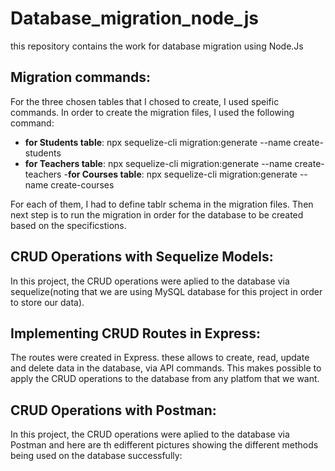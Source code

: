 # Database_migration_node_js
 this repository contains the work for database migration using Node.Js


## Migration commands:

For the three chosen tables that I chosed to create, I used speific commands. In order to create the migration files, I used the following command:

- **for Students table**:
  npx sequelize-cli migration:generate --name create-students
- **for Teachers table**:
  npx sequelize-cli migration:generate --name create-teachers
-**for Courses table**:
  npx sequelize-cli migration:generate --name create-courses

For each of them, I had to define tablr schema in the migration files. Then next step is to run the migration in order for the database to be created based on the specificstions. 


## CRUD Operations with Sequelize Models:

In this project, the CRUD operations were aplied to the database via sequelize(noting that we are using MySQL database for this project in order to store our data). 

## Implementing CRUD Routes in Express:

The routes were created in Express. these allows to create, read, update and delete data in the database, via API commands. This makes possible to apply the CRUD operations to the database from any platfom that we want.


## CRUD Operations with Postman:

In this project, the CRUD operations were aplied to the database via Postman and here are th edifferent pictures showing the different methods being used on the database successfully: 




